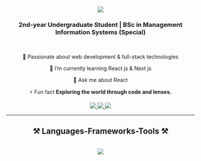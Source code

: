 <h1 align="center">
    <img src="https://readme-typing-svg.herokuapp.com/?font=Tektur&size=35&center=true&vCenter=true&width=500&height=70&duration=4000&lines=Hi+There!+👾;+I'm+Tharindu+Nimesh!;" />
</h1>

<h3 align="center">2nd-year Undergraduate Student | BSc in Management Information Systems (Special)</h3>

<br/>

<div align="center">
 
🚀 Passionate about web development & full-stack technologies
 
 🌱 I’m currently learning React js & Next js

💬 Ask me about React

⚡ Fun fact **Exploring the world through code and lenses.**

 </div>
 
<div align="center"> 
  <a href="tharinduxnimesh@gmail.com">
    <img src="https://img.shields.io/badge/Gmail-333333?style=for-the-badge&logo=gmail&logoColor=red" />
  </a>
  <a href="https://www.linkedin.com/in/tharindu-in/" target="_blank">
    <img src="https://img.shields.io/badge/LinkedIn-0077B5?style=for-the-badge&logo=linkedin&logoColor=white" target="_blank" />
  </a>
  <a href="https://tharindu-nimesh.github.io" target="_blank">
     <img src="https://img.shields.io/badge/Portfolio-FF5722?style=for-the-badge&logo=todoist&logoColor=white" target="_blank" /> <!-- sqlite, safari, google-chrome are other good icon options -->
  </a>
</div>

 <hr/>
 
<h2 align="center">⚒️ Languages-Frameworks-Tools ⚒️</h2>
<br/>
<div align="center">
    <img src="https://skillicons.dev/icons?i=html,css,tailwind,javascript,react,nextjs,c,java,mysql,php,git,github,figma,vscode" />
</div>

